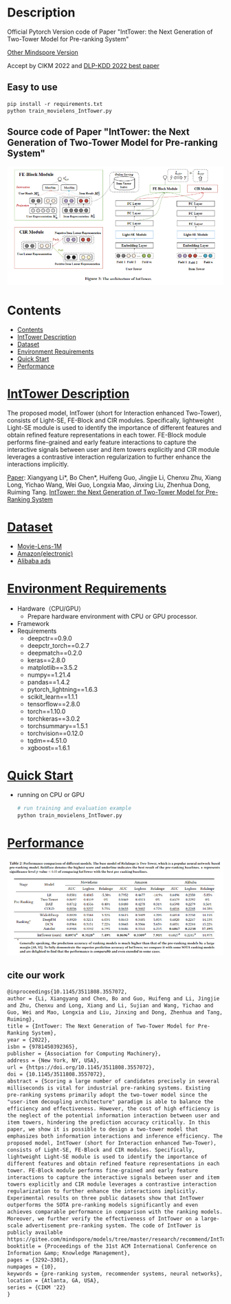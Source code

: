 # Description
Official Pytorch Version code of Paper "IntTower: the Next Generation of  Two-Tower Model for Pre-ranking System"

[Other Mindspore Version](https://gitee.com/mindspore/models/tree/master/research/recommend/IntTower)

Accept by CIKM 2022 and [DLP-KDD 2022 best paper](https://dlp-kdd2022.github.io/)
## Easy to use
``` shell
pip install -r requirements.txt
python train_movielens_IntTower.py 
```
## Source code of Paper "IntTower: the Next Generation of  Two-Tower Model for Pre-ranking System" 
![avatar](./figure/model.PNG)
# Contents
- [Contents](#contents)
- [IntTower Description](#IntTower-description)
- [Dataset](#dataset)
- [Environment Requirements](#environment-requirements)
- [Quick Start](#quick-start)
- [Performance](#performance)

# [IntTower Description](#contents)

The proposed model, IntTower (short for Interaction enhanced Two-Tower), consists of Light-SE, FE-Block and CIR modules. 
Specifically, lightweight Light-SE module is used to identify the importance of different features and obtain refined feature representations in each tower. FE-Block module performs fine-grained and early feature interactions to capture the interactive signals between user and item towers explicitly and CIR module leverages a contrastive interaction regularization to further enhance the interactions implicitly.

[Paper](https://dl.acm.org/doi/abs/10.1145/3459637.3481915): Xiangyang Li*, Bo Chen*, Huifeng Guo, Jingjie Li, Chenxu Zhu, Xiang Long, Yichao Wang, Wei Guo, Longxia Mao, Jinxing Liu, Zhenhua Dong, Ruiming Tang. [IntTower: the Next Generation of Two-Tower Model for
Pre-Ranking System](https://arxiv.org/abs/2210.09890)

# [Dataset](#contents)

- [Movie-Lens-1M](https://grouplens.org/datasets/movielens/1m/)
- [Amazon(electronic)](https://jmcauley.ucsd.edu/data/amazon/)
- [Alibaba ads](https://tianchi.aliyun.com/dataset/dataDetail?dataId=56)

# [Environment Requirements](#contents)

- Hardware（CPU/GPU）
    - Prepare hardware environment with CPU or GPU processor.
- Framework
- Requirements
  - deepctr==0.9.0
  - deepctr_torch==0.2.7
  - deepmatch==0.2.0
  - keras==2.8.0
  - matplotlib==3.5.2
  - numpy==1.21.4
  - pandas==1.4.2
  - pytorch_lightning==1.6.3
  - scikit_learn==1.1.1
  - tensorflow==2.8.0
  - torch==1.10.0
  - torchkeras==3.0.2
  - torchsummary==1.5.1
  - torchvision==0.12.0
  - tqdm==4.51.0
  - xgboost==1.6.1


# [Quick Start](#contents)


- running on CPU or GPU

  ```python
  # run training and evaluation example
  python train_movielens_IntTower.py
  ```
 # [Performance](#contents)
 ![avatar](./figure/performance.PNG)


## cite our work
```
@inproceedings{10.1145/3511808.3557072,
author = {Li, Xiangyang and Chen, Bo and Guo, Huifeng and Li, Jingjie and Zhu, Chenxu and Long, Xiang and Li, Sujian and Wang, Yichao and Guo, Wei and Mao, Longxia and Liu, Jinxing and Dong, Zhenhua and Tang, Ruiming},
title = {IntTower: The Next Generation of Two-Tower Model for Pre-Ranking System},
year = {2022},
isbn = {9781450392365},
publisher = {Association for Computing Machinery},
address = {New York, NY, USA},
url = {https://doi.org/10.1145/3511808.3557072},
doi = {10.1145/3511808.3557072},
abstract = {Scoring a large number of candidates precisely in several milliseconds is vital for industrial pre-ranking systems. Existing pre-ranking systems primarily adopt the two-tower model since the "user-item decoupling architecture" paradigm is able to balance the efficiency and effectiveness. However, the cost of high efficiency is the neglect of the potential information interaction between user and item towers, hindering the prediction accuracy critically. In this paper, we show it is possible to design a two-tower model that emphasizes both information interactions and inference efficiency. The proposed model, IntTower (short for Interaction enhanced Two-Tower), consists of Light-SE, FE-Block and CIR modules. Specifically, lightweight Light-SE module is used to identify the importance of different features and obtain refined feature representations in each tower. FE-Block module performs fine-grained and early feature interactions to capture the interactive signals between user and item towers explicitly and CIR module leverages a contrastive interaction regularization to further enhance the interactions implicitly. Experimental results on three public datasets show that IntTower outperforms the SOTA pre-ranking models significantly and even achieves comparable performance in comparison with the ranking models. Moreover, we further verify the effectiveness of IntTower on a large-scale advertisement pre-ranking system. The code of IntTower is publicly available https://gitee.com/mindspore/models/tree/master/research/recommend/IntTower.},
booktitle = {Proceedings of the 31st ACM International Conference on Information &amp; Knowledge Management},
pages = {3292–3301},
numpages = {10},
keywords = {pre-ranking system, recommender systems, neural networks},
location = {Atlanta, GA, USA},
series = {CIKM '22}
}
```

